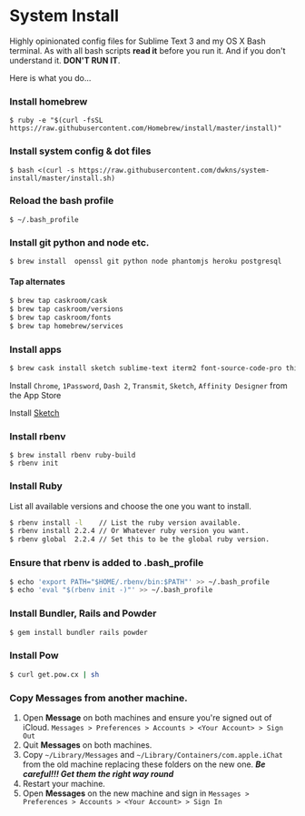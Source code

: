 # System Install
Highly opinionated config files for Sublime Text 3 and my OS X Bash terminal.
As with all bash scripts **read it** before you run it. And if you don't understand it. **DON'T RUN IT**.

Here is what you do...

### Install homebrew

```` 
$ ruby -e "$(curl -fsSL https://raw.githubusercontent.com/Homebrew/install/master/install)"
```` 

### Install system config & dot files

```` 
$ bash <(curl -s https://raw.githubusercontent.com/dwkns/system-install/master/install.sh)
```` 

### Reload the bash profile

```` 
$ ~/.bash_profile 
```` 

### Install git python and node etc.

```` 
$ brew install  openssl git python node phantomjs heroku postgresql 
```` 

#### Tap alternates 

````bash
$ brew tap caskroom/cask
$ brew tap caskroom/versions
$ brew tap caskroom/fonts
$ brew tap homebrew/services
````

### Install apps  

````bash
$ brew cask install sketch sublime-text iterm2 font-source-code-pro things handbrake transmission mpv charles dropbox typora codekit flash-npapi
````

Install `Chrome`, `1Password`, `Dash 2`, `Transmit`, `Sketch`, `Affinity Designer` from the App Store

Install [Sketch](#)

### Install rbenv

```` 
$ brew install rbenv ruby-build 
$ rbenv init
```` 

### Install Ruby
List all available versions and choose the one you want to install.

````bash
$ rbenv install -l    // List the ruby version available. 
$ rbenv install 2.2.4 // Or Whatever ruby version you want. 
$ rbenv global  2.2.4 // Set this to be the global ruby version.
```` 

### Ensure that rbenv is added to .bash_profile

````bash
$ echo 'export PATH="$HOME/.rbenv/bin:$PATH"' >> ~/.bash_profile  
$ echo 'eval "$(rbenv init -)"' >> ~/.bash_profile  
```` 

### Install Bundler, Rails and Powder

````bash
$ gem install bundler rails powder
```` 

### Install Pow

````bash
$ curl get.pow.cx | sh
```` 

### Copy Messages from another machine.

1. Open **Message** on both machines and ensure you're signed out of iCloud. `Messages > Preferences > Accounts > <Your Account> > Sign Out`
2. Quit **Messages** on both machines.
3. Copy `~/Library/Messages` and `~/Library/Containers/com.apple.iChat` from the old machine replacing these folders on the new one. ***Be careful!!! Get them the right way round***
4. Restart your machine.
5. Open **Messages** on the new machine and sign in `Messages > Preferences > Accounts > <Your Account> > Sign In`
